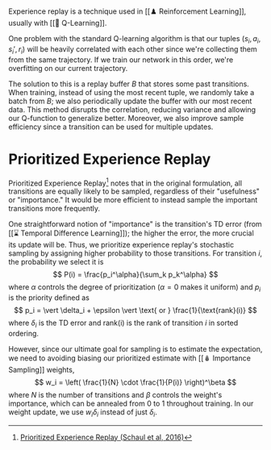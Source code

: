 Experience replay is a technique used in [[♟️ Reinforcement Learning]], usually with [[🚀 Q-Learning]].

One problem with the standard Q-learning algorithm is that our tuples $(s_i, a_i ,s_i', r_i)$ will be heavily correlated with each other since we're collecting them from the same trajectory. If we train our network in this order, we're overfitting on our current trajectory.

The solution to this is a replay buffer $B$ that stores some past transitions. When training, instead of using the most recent tuple, we randomly take a batch from $B$; we also periodically update the buffer with our most recent data. This method disrupts the correlation, reducing variance and allowing our Q-function to generalize better. Moreover, we also improve sample efficiency since a transition can be used for multiple updates.

# Prioritized Experience Replay
Prioritized Experience Replay[^1] notes that in the original formulation, all transitions are equally likely to be sampled, regardless of their "usefulness" or "importance." It would be more efficient to instead sample the important transitions more frequently.

One straightforward notion of "importance" is the transition's TD error (from [[⌛️ Temporal Difference Learning]]); the higher the error, the more crucial its update will be. Thus, we prioritize experience replay's stochastic sampling by assigning higher probability to those transitions. For transition $i$, the probability we select it is 
$$
P(i) = \frac{p_i^\alpha}{\sum_k p_k^\alpha}
$$
 where $\alpha$ controls the degree of prioritization ($\alpha = 0$ makes it uniform) and $p_i$ is the priority defined as 
$$
p_i = \vert \delta_i + \epsilon \vert \text{ or } \frac{1}{\text{rank}(i)}
$$
 where $\delta_i$ is the TD error and $\text{rank(i)}$ is the rank of transition $i$ in sorted ordering.

However, since our ultimate goal for sampling is to estimate the expectation, we need to avoiding biasing our prioritized estimate with [[🪆 Importance Sampling]] weights, 
$$
w_i = \left( \frac{1}{N} \cdot \frac{1}{P(i)} \right)^\beta
$$
 where $N$ is the number of transitions and $\beta$ controls the weight's importance, which can be annealed from $0$ to $1$ throughout training. In our weight update, we use $w_i \delta_i$ instead of just $\delta_i$.

[^1]: [Prioritized Experience Replay (Schaul et al, 2016)](https://arxiv.org/pdf/1511.05952.pdf)
